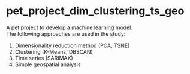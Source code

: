 # pet_project_dim_clustering_ts_geo
A pet project to develop a machine learning model.  
The following approaches are used in the study:
1. Dimensionality reduction method (PCA, TSNE)
2. Clustering (K-Means, DBSCAN)
3. Time series (SARIMAX)
4. Simple geospatial analysis

